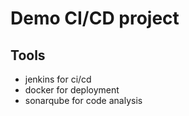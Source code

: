# Demo CI/CD project

## Tools
- jenkins for ci/cd
- docker for deployment
- sonarqube for code analysis